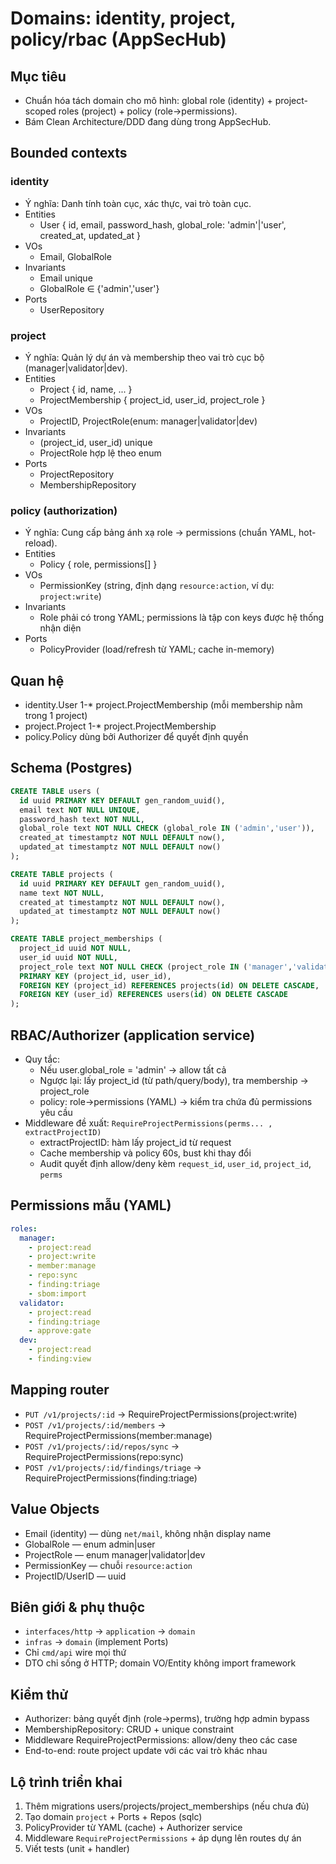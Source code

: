 # Domains: identity, project, policy/rbac (AppSecHub)

## Mục tiêu
- Chuẩn hóa tách domain cho mô hình: global role (identity) + project-scoped roles (project) + policy (role→permissions).
- Bám Clean Architecture/DDD đang dùng trong AppSecHub.

## Bounded contexts

### identity
- Ý nghĩa: Danh tính toàn cục, xác thực, vai trò toàn cục.
- Entities
  - User { id, email, password_hash, global_role: 'admin'|'user', created_at, updated_at }
- VOs
  - Email, GlobalRole
- Invariants
  - Email unique
  - GlobalRole ∈ {'admin','user'}
- Ports
  - UserRepository

### project
- Ý nghĩa: Quản lý dự án và membership theo vai trò cục bộ (manager|validator|dev).
- Entities
  - Project { id, name, ... }
  - ProjectMembership { project_id, user_id, project_role }
- VOs
  - ProjectID, ProjectRole(enum: manager|validator|dev)
- Invariants
  - (project_id, user_id) unique
  - ProjectRole hợp lệ theo enum
- Ports
  - ProjectRepository
  - MembershipRepository

### policy (authorization)
- Ý nghĩa: Cung cấp bảng ánh xạ role → permissions (chuẩn YAML, hot-reload).
- Entities
  - Policy { role, permissions[] }
- VOs
  - PermissionKey (string, định dạng `resource:action`, ví dụ: `project:write`)
- Invariants
  - Role phải có trong YAML; permissions là tập con keys được hệ thống nhận diện
- Ports
  - PolicyProvider (load/refresh từ YAML; cache in-memory)

## Quan hệ
- identity.User 1-* project.ProjectMembership (mỗi membership nằm trong 1 project)
- project.Project 1-* project.ProjectMembership
- policy.Policy dùng bởi Authorizer để quyết định quyền

## Schema (Postgres)
```sql
CREATE TABLE users (
  id uuid PRIMARY KEY DEFAULT gen_random_uuid(),
  email text NOT NULL UNIQUE,
  password_hash text NOT NULL,
  global_role text NOT NULL CHECK (global_role IN ('admin','user')),
  created_at timestamptz NOT NULL DEFAULT now(),
  updated_at timestamptz NOT NULL DEFAULT now()
);

CREATE TABLE projects (
  id uuid PRIMARY KEY DEFAULT gen_random_uuid(),
  name text NOT NULL,
  created_at timestamptz NOT NULL DEFAULT now(),
  updated_at timestamptz NOT NULL DEFAULT now()
);

CREATE TABLE project_memberships (
  project_id uuid NOT NULL,
  user_id uuid NOT NULL,
  project_role text NOT NULL CHECK (project_role IN ('manager','validator','dev')),
  PRIMARY KEY (project_id, user_id),
  FOREIGN KEY (project_id) REFERENCES projects(id) ON DELETE CASCADE,
  FOREIGN KEY (user_id) REFERENCES users(id) ON DELETE CASCADE
);
```

## RBAC/Authorizer (application service)
- Quy tắc:
  - Nếu user.global_role = 'admin' → allow tất cả
  - Ngược lại: lấy project_id (từ path/query/body), tra membership → project_role
  - policy: role→permissions (YAML) → kiểm tra chứa đủ permissions yêu cầu
- Middleware đề xuất: `RequireProjectPermissions(perms... , extractProjectID)`
  - extractProjectID: hàm lấy project_id từ request
  - Cache membership và policy 60s, bust khi thay đổi
  - Audit quyết định allow/deny kèm `request_id`, `user_id`, `project_id`, `perms`

## Permissions mẫu (YAML)
```yaml
roles:
  manager:
    - project:read
    - project:write
    - member:manage
    - repo:sync
    - finding:triage
    - sbom:import
  validator:
    - project:read
    - finding:triage
    - approve:gate
  dev:
    - project:read
    - finding:view
```

## Mapping router
- `PUT /v1/projects/:id` → RequireProjectPermissions(project:write)
- `POST /v1/projects/:id/members` → RequireProjectPermissions(member:manage)
- `POST /v1/projects/:id/repos/sync` → RequireProjectPermissions(repo:sync)
- `POST /v1/projects/:id/findings/triage` → RequireProjectPermissions(finding:triage)

## Value Objects
- Email (identity) — dùng `net/mail`, không nhận display name
- GlobalRole — enum admin|user
- ProjectRole — enum manager|validator|dev
- PermissionKey — chuỗi `resource:action`
- ProjectID/UserID — uuid

## Biên giới & phụ thuộc
- `interfaces/http` → `application` → `domain`
- `infras` → `domain` (implement Ports)
- Chỉ `cmd/api` wire mọi thứ
- DTO chỉ sống ở HTTP; domain VO/Entity không import framework

## Kiểm thử
- Authorizer: bảng quyết định (role→perms), trường hợp admin bypass
- MembershipRepository: CRUD + unique constraint
- Middleware RequireProjectPermissions: allow/deny theo các case
- End-to-end: route project update với các vai trò khác nhau

## Lộ trình triển khai
1) Thêm migrations users/projects/project_memberships (nếu chưa đủ)
2) Tạo domain `project` + Ports + Repos (sqlc)
3) PolicyProvider từ YAML (cache) + Authorizer service
4) Middleware `RequireProjectPermissions` + áp dụng lên routes dự án
5) Viết tests (unit + handler)
